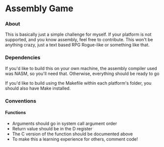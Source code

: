 # Assembly Game

### About

This is basically just a simple challenge for myself. If your platform is not
supported, and you know assembly, feel free to contribute. This won't be
anything crazy, just a text based RPG Rogue-like or something like that.

### Dependencies

If you'd like to build this on your own machine, the assembly compiler used
was NASM, so you'll need that. Otherwise, everything should
be ready to go

If you'd like to build using the Makefile within each platform's folder, you
should also have Make installed.

### Conventions

#### Functions
* Arguments should go in system call argument order
* Return value should be in the D register
* The C version of the function should be documented above
* To make this a learning experience for others, comment code!